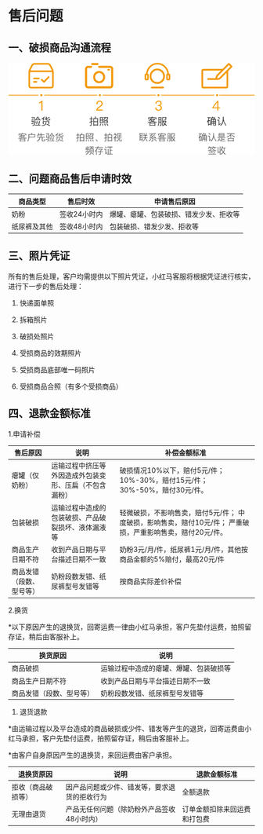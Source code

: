 售后问题
==============

一、破损商品沟通流程 <div id="1_1"></div>
--------------

![flow](media/flow.png)

二、问题商品售后申请时效<div id="1_2"></div>
--------------------------

| 商品类型     | 售后时效     | 申请售后原因                           |
|--------------|--------------|----------------------------------------|
| 奶粉         | 签收24小时内 | 爆罐、瘪罐、包装破损、错发少发、拒收等 |
| 纸尿裤及其他 | 签收48小时内 | 包装破损、错发少发、拒收等             |

三、照片凭证<div id="1_3"></div>
--------------------------

所有的售后处理，客户均需提供以下照片凭证，小红马客服将根据凭证进行核实，进行下一步的售后处理：

1.  快递面单照

2.  拆箱照片

3.  破损处照片

4.  受损商品的效期照片

5.  受损商品底部唯一码照片

6.  受损商品合照（有多个受损商品）

四、退款金额标准<div id="1_4"></div>
--------------------------

1.申请补偿

| 售后原因                 | 说明                                                   | 补偿金额标准                                                                                               |
|--------------------------|--------------------------------------------------------|------------------------------------------------------------------------------------------------------------|
| 瘪罐（仅奶粉）           | 运输过程中挤压等外因造成外包装变形、压扁（不包含漏粉） | 破损情况10%以下，赔付5元/件； 10%-30%，赔付15元/件； 30%-50%，赔付30元/件。                                |
| 包装破损                 | 运输过程中造成的包装破损、产品破裂损坏、液体漏液等     | 轻微破损，不影响售卖，赔付5元/件； 中度破损，影响售卖，赔付10元/件； 严重破损，严重影响售卖，赔付20元/件。 |
| 商品生产日期不符         | 收到产品日期与平台描述日期不一致                       | 奶粉3元/月/件，纸尿裤1元/月/件，其他按商品金额的5%赔付，最高20元/件                                                 |
| 商品发错（段数、型号等） | 奶粉段数发错、纸尿裤型号发错等                         | 按商品实际差价补偿                                                                                         |

2.换货

\*以下原因产生的退换货，回寄运费一律由小红马承担，客户先垫付运费，拍照留存证，稍后由客服补上。

| 换货原因                 | 说明                                   |
|--------------------------|----------------------------------------|
| 商品破损                 | 运输过程中造成的瘪罐、爆罐、包装破损等 |
| 商品生产日期不符         | 收到产品日期与平台描述日期不一致       |
| 商品发错（段数、型号等） | 奶粉段数发错、纸尿裤型号发错等         |

1.  退货退款

\*由运输过程以及平台造成的商品破损或少件、错发等产生的退货，回寄运费由小红马承担，客户先垫付运费，拍照留存证，稍后由客服补上。

\*由客户自身原因产生的退换货，来回运费由客户承担。

| 退换货原因         | 说明                                         | 退款金额标准                 |
| ------------------ | -------------------------------------------- | ---------------------------- |
| 拒收（商品破损等） | 因产品问题或少件、错发等，要求退货的拒收行为 | 全额退款                     |
| 无理由退货         | 产品无任何问题（除奶粉外产品签收48小时内）   | 订单金额扣除来回运费和打包费 |

